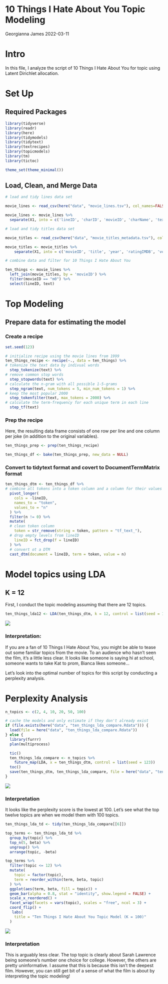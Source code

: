 10 Things I Hate About You Topic Modeling
================
Georgianna James
2022-03-11

# Intro

In this file, I analyze the script of 10 Things I Hate About You for
topic using Latent Dirichlet allocation.

# Set Up

## Required Packages

``` r
library(tidyverse)
library(readr)
library(here)
library(tidymodels)
library(tidytext)
library(textrecipes)
library(topicmodels)
library(tm)
library(tictoc)

theme_set(theme_minimal())
```

## Load, Clean, and Merge Data

``` r
# load and tidy lines data set 

movie_lines <- read_csv(here("data", "movie_lines.tsv"), col_names=FALSE)

movie_lines <- movie_lines %>% 
  separate(X1, into = c('lineID', 'charID', 'movieID', 'charName', 'text'), sep = '\t')

# load and tidy titles data set 

movie_titles <- read_csv(here("data", "movie_titles_metadata.tsv"), col_names=FALSE)

movie_titles <- movie_titles %>% 
    separate(X1, into = c('movieID', 'title', 'year', 'ratingIMDB', 'votes', 'genresIMDB'), sep = '\t')

# combine data and filter for 10 Things I Hate About You

ten_things <- movie_lines %>% 
  left_join(movie_titles, by = 'movieID') %>% 
  filter(movieID == "m0") %>% 
  select(lineID, text)
```

# Top Modeling

## Prepare data for estimating the model

### Create a recipe

``` r
set.seed(123)

# initialize recipe using the movie lines from 1999
ten_things_recipe <- recipe(~., data = ten_things) %>% 
# tokenize the text data by indivual words
  step_tokenize(text) %>% 
# remove common stop words
  step_stopwords(text) %>% 
# calculate the n-gram with all possible 1-5-grams  
  step_ngram(text, num_tokens = 5, min_num_tokens = 1) %>%
# keep the most popular 2000
  step_tokenfilter(text, max_tokens = 2000) %>%
# calculate the term-frequency for each unique term in each line  
  step_tf(text)
```

### Prep the recipe

Here, the resulting data frame consists of one row per line and one
column per joke (in addition to the original variables).

``` r
ten_things_prep <- prep(ten_things_recipe)

ten_things_df <- bake(ten_things_prep, new_data = NULL)
```

### Convert to tidytext format and covert to DocumentTermMatrix format

``` r
ten_things_dtm <- ten_things_df %>%
# combine all tokens into a token column and a column for their values
  pivot_longer(
    cols = -lineID,
    names_to = "token",
    values_to = "n"
  ) %>%
  filter(n != 0) %>%
  mutate(
  # clean token column
    token = str_remove(string = token, pattern = "tf_text_"),
  # drop empty levels from lineID 
    lineID = fct_drop(f = lineID)
  ) %>%
  # convert ot a DTM
  cast_dtm(document = lineID, term = token, value = n)
```

# Model topics using LDA

## K = 12

First, I conduct the topic modeling assuming that there are 12 topics.

``` r
ten_things_lda12 <- LDA(ten_things_dtm, k = 12, control = list(seed = 123))
```

![](Tenthingsihateaboutyou_Topic_Modeling_files/figure-gfm/unnamed-chunk-7-1.png)<!-- -->

### Interpretation:

If you are a fan of 10 Things I Hate About You, you might be able to
tease out some familiar topics from the movie. To an audience who hasn’t
seen the film, it’s a little less clear. It looks like someone is saying
hi at school, someone wants to take Kat to prom, Bianca likes someone…

Let’s look into the optimal number of topics for this script by
conducting a perplexity analysis.

# Perplexity Analysis

``` r
n_topics <- c(2, 4, 10, 20, 50, 100)

# cache the models and only estimate if they don't already exist
if (file.exists(here("data", "ten_things_lda_compare.Rdata"))) {
  load(file = here("data", "ten_things_lda_compare.Rdata"))
} else {
  library(furrr)
  plan(multiprocess)

  tic()
  ten_things_lda_compare <- n_topics %>%
    future_map(LDA, x = ten_things_dtm, control = list(seed = 123))
  toc()
  save(ten_things_dtm, ten_things_lda_compare, file = here("data", "ten_things_lda_compare.Rdata"))
}
```

![](Tenthingsihateaboutyou_Topic_Modeling_files/figure-gfm/unnamed-chunk-9-1.png)<!-- -->

### Interpretation

It looks like the perplexity score is the lowest at 100. Let’s see what
the top twelve topics are when we model them with 100 topics.

``` r
ten_things_lda_td <- tidy(ten_things_lda_compare[[6]])

top_terms <- ten_things_lda_td %>%
  group_by(topic) %>%
  top_n(5, beta) %>%
  ungroup() %>%
  arrange(topic, -beta)

top_terms %>%
  filter(topic <= 12) %>%
  mutate(
    topic = factor(topic),
    term = reorder_within(term, beta, topic)
  ) %>%
  ggplot(aes(term, beta, fill = topic)) +
  geom_bar(alpha = 0.8, stat = "identity", show.legend = FALSE) +
  scale_x_reordered() +
  facet_wrap(facets = vars(topic), scales = "free", ncol = 3) +
  coord_flip() +
   labs(
    title = "Ten Things I Hate About You Topic Model (K = 100)"
  )
```

![](Tenthingsihateaboutyou_Topic_Modeling_files/figure-gfm/unnamed-chunk-10-1.png)<!-- -->

### Interpretation

This is arguably less clear. The top topic is clearly about Sarah
Lawrence being someone’s number one choice for college. However, the
others are pretty uninformative. I assume that this is because this
isn’t the deepest film. However, you can still get bit of a sense of
what the film is about by interpreting the topic modeling!
